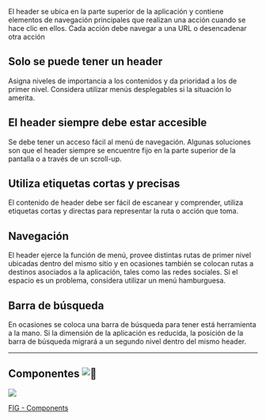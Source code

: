 El header se ubica en la parte superior de la aplicación y contiene elementos de navegación principales que realizan una acción cuando se hace clic en ellos. Cada acción debe navegar a una URL o desencadenar otra acción

## Solo se puede tener un header

Asigna niveles de importancia a los contenidos y da prioridad a los de primer nivel. Considera utilizar menús desplegables si la situación lo amerita.

## El header siempre debe estar accesible

Se debe tener un acceso fácil al menú de navegación. Algunas soluciones son que el header siempre se encuentre fijo en la parte superior de la pantalla o a través de un scroll-up.

## Utiliza etiquetas cortas y precisas

El contenido de header debe ser fácil de escanear y comprender, utiliza etiquetas cortas y directas para representar la ruta o acción que toma.

## Navegación

El header ejerce la función de menú, provee distintas rutas de primer nivel ubicadas dentro del mismo sitio y en ocasiones también se colocan rutas a destinos asociados a la aplicación, tales como las redes sociales. Si el espacio es un problema, considera utilizar un menú hamburguesa.

## Barra de búsqueda

En ocasiones se coloca una barra de búsqueda para tener está herramienta a la mano. Si la dimensión de la aplicación es reducida, la posición de la barra de búsqueda migrará a un segundo nivel dentro del mismo header.

---

## Componentes ![:link:](https://pf-emoji-service--cdn.us-east-1.prod.public.atl-paas.net/standard/caa27a19-fc09-4452-b2b4-a301552fd69c/64x64/1f517.png)

![](https://static.figma.com/uploads/b6df2735e4cb368306acf5480b50f96e69f96099)

[FIG - Components](https://www.figma.com/file/adTpzuue9VJyGt5D6bb45F/FIG---Components?node-id=2105%3A2455)